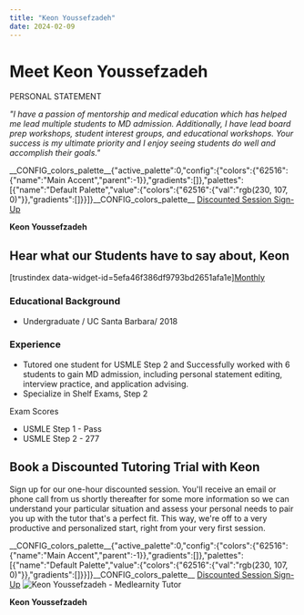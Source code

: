 ```yaml
---
title: "Keon Youssefzadeh"
date: 2024-02-09
---
```


# Meet Keon Youssefzadeh

PERSONAL STATEMENT

_"I have a passion of mentorship and medical education which has helped me lead multiple students to MD admission. Additionally, I have lead board prep workshops, student interest groups, and educational workshops. Your success is my ultimate priority and I enjoy seeing students do well and accomplish their goals."_

\_\_CONFIG\_colors\_palette\_\_{"active\_palette":0,"config":{"colors":{"62516":{"name":"Main Accent","parent":-1}},"gradients":\[\]},"palettes":\[{"name":"Default Palette","value":{"colors":{"62516":{"val":"rgb(230, 107, 0)"}},"gradients":\[\]}}\]}\_\_CONFIG\_colors\_palette\_\_ [Discounted Session Sign-Up](/purchase-discounted-session/)

**Keon Youssefzadeh**

## Hear what our Students have to say about, Keon

\[trustindex data-widget-id=5efa46f386df9793bd2651afa1e\][Monthly](#)

### Educational Background

- Undergraduate / UC Santa Barbara/ 2018

### Experience

- Tutored one student for USMLE Step 2 and Successfully worked with 6 students to gain MD admission, including personal statement editing, interview practice, and application advising.
- Specialize in Shelf Exams, Step 2

Exam Scores

- USMLE Step 1 - Pass
- USMLE Step 2 - 277

## Book a Discounted Tutoring Trial with Keon

Sign up for our one-hour discounted session. You'll receive an email or phone call from us shortly thereafter for some more information so we can understand your particular situation and assess your personal needs to pair you up with the tutor that's a perfect fit. This way, we're off to a very productive and personalized start, right from your very first session.

\_\_CONFIG\_colors\_palette\_\_{"active\_palette":0,"config":{"colors":{"62516":{"name":"Main Accent","parent":-1}},"gradients":\[\]},"palettes":\[{"name":"Default Palette","value":{"colors":{"62516":{"val":"rgb(230, 107, 0)"}},"gradients":\[\]}}\]}\_\_CONFIG\_colors\_palette\_\_ [Discounted Session Sign-Up](/purchase-discounted-session/) ![Keon Youssefzadeh - Medlearnity Tutor](https://www.medlearnity.com/wp-content/uploads/2024/02/Keon-Youssefzadeh.webp "Keon Youssefzadeh")

**Keon Youssefzadeh**
